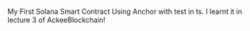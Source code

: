 My First Solana Smart Contract Using Anchor with test in ts.
I learnt it in lecture 3 of AckeeBlockchain!
